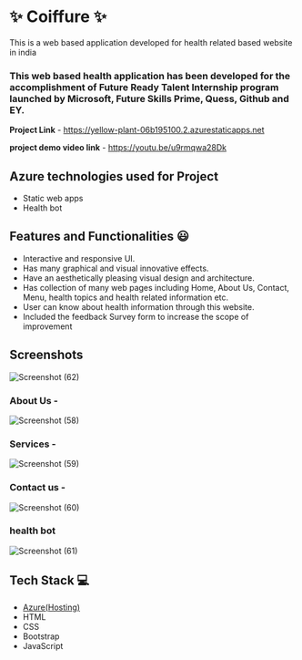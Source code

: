 # ✨  Coiffure ✨

This is a web based application developed for health related based website in india

### This web based health application has been developed for the accomplishment of Future Ready Talent Internship program launched by Microsoft, Future Skills Prime, Quess, Github and EY.


**Project Link** - https://yellow-plant-06b195100.2.azurestaticapps.net

**project demo video link** - https://youtu.be/u9rmqwa28Dk

## Azure technologies used for Project

- Static web apps
- Health bot

## Features and Functionalities 😃

- Interactive and responsive UI.
- Has many graphical and visual innovative effects.
- Have an aesthetically pleasing visual design and architecture.
- Has collection of many web pages including Home, About Us, Contact, Menu, health topics and health related information etc.
- User can know about health information through this website.
- Included the feedback Survey form to increase the scope of improvement 

## Screenshots




   
![Screenshot (62)](https://user-images.githubusercontent.com/109521284/209694996-bbbabbd9-df4d-47b1-9bcb-cd536b9ab0c5.png)

### About Us -
![Screenshot (58)](https://user-images.githubusercontent.com/109521284/209694844-e07d2360-02a3-4702-b108-188e7cb32ec3.png)



### Services -


![Screenshot (59)](https://user-images.githubusercontent.com/109521284/209694928-7321ad6d-f4a3-4c99-8971-2e2233e79835.png)

### Contact us -


![Screenshot (60)](https://user-images.githubusercontent.com/109521284/209694948-e6d25823-61ab-4f12-8785-1a92c22f1540.png)

### health bot


![Screenshot (61)](https://user-images.githubusercontent.com/109521284/209694973-268156bf-969d-4382-a332-e987ae3c0333.png)


## Tech Stack 💻

- [Azure(Hosting)](https://azure.microsoft.com/en-in/features/azure-portal/)
- HTML
- CSS
- Bootstrap
- JavaScript
